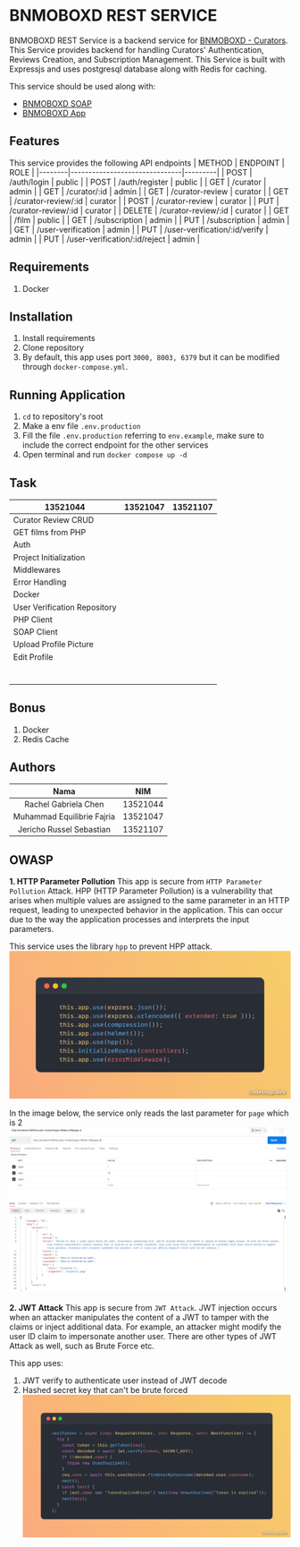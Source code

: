 # BNMOBOXD REST SERVICE
BNMOBOXD REST Service is a backend service for [BNMOBOXD - Curators](https://gitlab.informatika.org/if3110-2023-01-16/bnmoboxd-spa-client). This Service provides backend for handling Curators' Authentication, Reviews Creation, and Subscription Management. This Service is built with Expressjs and uses postgresql database along with Redis for caching.

This service should be used along with:
- [BNMOBOXD SOAP](https://gitlab.informatika.org/if3110-2023-01-16/bnmoboxd-soap-service)
- [BNMOBOXD App](https://gitlab.informatika.org/if3110-2023-01-16/bnmoboxd)


## Features
This service provides the following API endpoints
| METHOD | ENDPOINT                      | ROLE    |
|--------|-------------------------------|---------|
| POST   | /auth/login                   | public  |
| POST   | /auth/register                | public  |
| GET    | /curator                      | admin   |
| GET    | /curator/:id                  | admin   |
| GET    | /curator-review               | curator |
| GET    | /curator-review/:id           | curator |
| POST   | /curator-review               | curator |
| PUT    | /curator-review/:id           | curator |
| DELETE | /curator-review/:id           | curator |
| GET    | /film                         | public  |
| GET    | /subscription                 | admin   |
| PUT    | /subscription                 | admin   |
| GET    | /user-verification            | admin   |
| PUT    | /user-verification/:id/verify | admin   |
| PUT    | /user-verification/:id/reject | admin   |


## Requirements
1. Docker


## Installation
1. Install requirements
2. Clone repository
3. By default, this app uses port `3000, 8003, 6379` but it can be modified through `docker-compose.yml`.


## Running Application
1. `cd` to repository's root
2. Make a env file `.env.production`
3. Fill the file `.env.production` referring to `env.example`, make sure to include the correct endpoint for the other services
4. Open terminal and run `docker compose up -d`

## Task
| 13521044                     | 13521047 | 13521107 |
|------------------------------|----------|----------|
| Curator Review CRUD          |          |          |
| GET films from PHP           |          |          |
| Auth                         |          |          |
| Project Initialization       |          |          |
| Middlewares                  |          |          |
| Error Handling               |          |          |
| Docker                       |          |          |
| User Verification Repository |          |          |
| PHP Client                   |          |          |
| SOAP Client                  |          |          |
| Upload Profile Picture       |          |          |
| Edit Profile                 |          |          |
|                              |          |          |
|                              |          |          |
|                              |          |          |
|                              |          |          |
|                              |          |          |
|                              |          |          |
|                              |          |          |


## Bonus
1. Docker
2. Redis Cache

## Authors
|              Nama              |   NIM    |
| :----------------------------: | :------: |
| Rachel Gabriela Chen           | 13521044 |
| Muhammad Equilibrie Fajria     | 13521047 |
| Jericho Russel Sebastian       | 13521107 |

## OWASP
**1. HTTP Parameter Pollution**
This app is secure from `HTTP Parameter Pollution` Attack. 
HPP (HTTP Parameter Pollution) is a vulnerability that arises when multiple values are assigned to the same parameter in an HTTP request, leading to unexpected behavior in the application. This can occur due to the way the application processes and interprets the input parameters.

This service uses the library `hpp` to prevent HPP attack.
![image](documentations/hpp.png)

In the image below, the service only reads the last parameter for `page` which is 2
![image](documentations/hpp-2.png)

**2. JWT Attack**
This app is secure from `JWT Attack`. JWT injection occurs when an attacker manipulates the content of a JWT to tamper with the claims or inject additional data. For example, an attacker might modify the user ID claim to impersonate another user. There are other types of JWT Attack as well, such as Brute Force etc.

This app uses:
1. JWT verify to authenticate user instead of JWT decode
2. Hashed secret key that can't be brute forced
![image](documentations/jwt.png)
